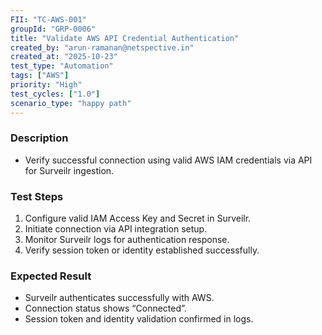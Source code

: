 ```yaml
---
FII: "TC-AWS-001"
groupId: "GRP-0006"
title: "Validate AWS API Credential Authentication"
created_by: "arun-ramanan@netspective.in"
created_at: "2025-10-23"
test_type: "Automation"
tags: ["AWS"]
priority: "High"
test_cycles: ["1.0"]
scenario_type: "happy path"
---
```

### Description
- Verify successful connection using valid AWS IAM credentials via API for Surveilr ingestion.

### Test Steps
1. Configure valid IAM Access Key and Secret in Surveilr.  
2. Initiate connection via API integration setup.  
3. Monitor Surveilr logs for authentication response.  
4. Verify session token or identity established successfully.

### Expected Result
- Surveilr authenticates successfully with AWS.  
- Connection status shows “Connected”.  
- Session token and identity validation confirmed in logs.

